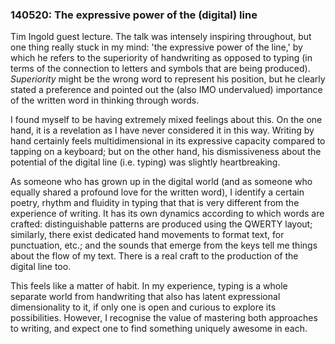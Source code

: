 ### 140520: The expressive power of the (digital) line

Tim Ingold guest lecture. The talk was intensely inspiring throughout, but one thing really stuck in my mind: 'the expressive power of the line,' by which he refers to the superiority of handwriting as opposed to typing (in terms of the connection to letters and symbols that are being produced). *Superiority* might be the wrong word to represent his position, but he clearly stated a preference and pointed out the (also IMO undervalued) importance of the written word in thinking through words.

I found myself to be having extremely mixed feelings about this. On the one hand, it is a revelation as I have never considered it in this way. Writing by hand certainly feels multidimensional in its expressive capacity compared to tapping on a keyboard; but on the other hand, his dismissiveness about the potential of the digital line (i.e. typing) was slightly heartbreaking.

As someone who has grown up in the digital world (and as someone who equally shared a profound love for the written word), I identify a certain poetry, rhythm and fluidity in typing that that is very different from the experience of writing. It has its own dynamics according to which words are crafted: distinguishable patterns are produced using the QWERTY layout; similarly, there exist dedicated hand movements to format text, for punctuation, etc.; and the sounds that emerge from the keys tell me things about the flow of my text. There is a real craft to the production of the digital line too.

This feels like a matter of habit. In my experience, typing is a whole separate world from handwriting that also has latent expressional dimensionality to it, if only one is open and curious to explore its possibilities. However, I recognise the value of mastering both approaches to writing, and expect one to find something uniquely awesome in each.
